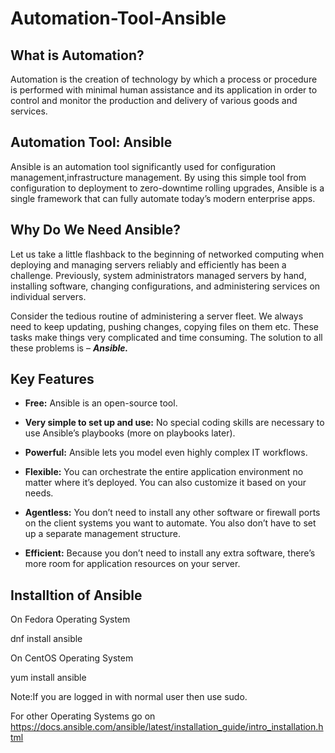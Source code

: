 # Automation-Tool-Ansible

## **What is Automation?**

Automation is the creation of technology by which a process or procedure is performed with minimal human assistance 
and its application in order to control and monitor the production and delivery of various goods and services.

## **Automation Tool: Ansible**

Ansible is an automation tool significantly used for configuration management,infrastructure management. By using this simple
tool from configuration to deployment to zero-downtime rolling upgrades, Ansible is a single framework that can fully automate
today’s modern enterprise apps.

## **Why Do We Need Ansible?**

Let us take a little flashback to the beginning of networked computing when deploying and managing servers reliably and 
efficiently has been a challenge. Previously, system administrators managed servers by hand, installing software, changing 
configurations, and administering services on individual servers.

Consider the tedious routine of administering a server fleet. We always need to keep updating, pushing changes, copying 
files on them etc. These tasks make things very complicated and time consuming. The solution to all these problems is – ***Ansible.***

## **Key Features**

* **Free:** Ansible is an open-source tool.

* **Very simple to set up and use:** No special coding skills are necessary to use Ansible’s playbooks (more on playbooks later).

* **Powerful:** Ansible lets you model even highly complex IT workflows. 

* **Flexible:** You can orchestrate the entire application environment no matter where it’s deployed. You can also customize it based on your needs.

* **Agentless:** You don’t need to install any other software or firewall ports on the client systems you want to automate. You also don’t have to set up a separate management structure.

* **Efficient:** Because you don’t need to install any extra software, there’s more room for application resources on your server.

## **Installtion of Ansible**

On Fedora Operating System

dnf install ansible

On CentOS Operating System

yum install ansible

Note:If you are logged in with normal user then use sudo.

For other Operating Systems go on
https://docs.ansible.com/ansible/latest/installation_guide/intro_installation.html

